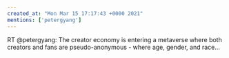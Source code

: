 ```yaml
---
created_at: "Mon Mar 15 17:17:43 +0000 2021"
mentions: ['petergyang']
---
```


RT @petergyang: The creator economy is entering a metaverse where both creators and fans are pseudo-anonymous - where age, gender, and race…